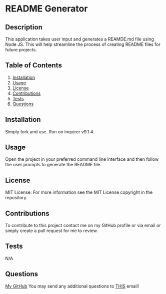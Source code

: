 
# README Generator

## Description

This application takes user input and generates a REAMDE.md file using Node JS. This will help streamline the process of creating README files for future projects. 

## Table of Contents

1. [Installation](#installation)
2. [Usage](#usage)
3. [License](#license)
4. [Contributions](#contributions)
5. [Tests](#tests)
6. [Questions](#questions)

## Installation

Simply fork and use. Run on inquirer v9.1.4.

## Usage

Open the project in your preferred command line interface and then follow the user prompts to generate the README file.

## License

MIT License: For more information see the MIT License copyright in the repository.

## Contributions

To contribute to this project contact me on my GitHub profile or via email or simply create a pull request for me to review.

## Tests

N/A

## Questions

[My GitHub](https://github.com/codejoes)
You may send any additional questions to [THIS](josephscodes@gmail.com) email!
